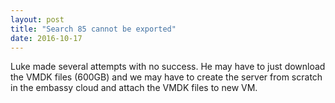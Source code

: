 ```yaml
---
layout: post
title: "Search 85 cannot be exported"
date: 2016-10-17
---
```


Luke made several attempts with no success. He may have to just download the VMDK files (600GB) and we may have to create the server from scratch in the embassy cloud and attach the VMDK files to new VM.
 
